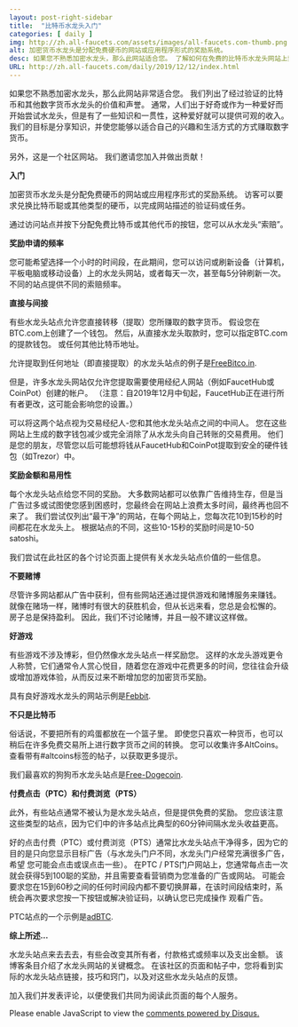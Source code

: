 ```yaml
---
layout: post-right-sidebar
title:  "比特币水龙头入门"
categories: [ daily ]
img: http://zh.all-faucets.com/assets/images/all-faucets.com-thumb.png
alt: 加密货币水龙头是分配免费硬币的网站或应用程序形式的奖励系统。
desc: 如果您不熟悉加密水龙头，那么此网站适合您。 了解如何在免费的比特币水龙头网站上索取钱，同时最大程度地节省时间和精力。
URL: http://zh.all-faucets.com/daily/2019/12/12/index.html
---
```


如果您不熟悉加密水龙头，那么此网站非常适合您。 我们列出了经过验证的比特币和其他数字货币水龙头的价值和声誉。 通常，人们出于好奇或作为一种爱好而开始尝试水龙头，但是有了一些知识和一贯性，这种爱好就可以提供可观的收入。 我们的目标是分享知识，并使您能够以适合自己的兴趣和生活方式的方式赚取数字货币。

另外，这是一个社区网站。 我们邀请您加入并做出贡献！

<b>入门</b>

加密货币水龙头是分配免费硬币的网站或应用程序形式的奖励系统。 访客可以要求兑换比特币聪或其他类型的硬币，以完成网站描述的验证码或任务。

通过访问站点并按下分配免费比特币或其他代币的按钮，您可以从水龙头“索赔”。

<b>奖励申请的频率</b>

您可能希望选择一个小时的时间段，在此期间，您可以访问或刷新设备（计算机，平板电脑或移动设备）上的水龙头网站，或者每天一次，甚至每5分钟刷新一次。 不同的站点提供不同的索赔频率。

<b>直接与间接</b>

有些水龙头站点允许您直接转移（提取）您所赚取的数字货币。 假设您在BTC.com上创建了一个钱包。 然后，从直接水龙头取款时，您可以指定BTC.com的提款钱包。 或任何其他比特币地址。

允许提取到任何地址（即直接提取）的水龙头站点的例子是<a href="http://bit.ly/www-freebitcoin" target="_blank">FreeBitco.in</a>.

但是，许多水龙头网站仅允许您提取需要使用经纪人网站（例如FaucetHub或CoinPot）创建的帐户。 （注意：自2019年12月中旬起，FaucetHub正在进行所有者更改，这可能会影响您的设置。）

可以将这两个站点视为交易经纪人-您和其他水龙头站点之间的中间人。 您在这些网站上生成的数字钱包减少或完全消除了从水龙头向自己转账的交易费用。 他们是您的朋友，尽管您以后可能想将钱从FaucetHub和CoinPot提取到安全的硬件钱包（如Trezor）中。

<b>奖励金额和易用性</b>

每个水龙头站点给您不同的奖励。 大多数网站都可以依靠广告维持生存，但是当广告过多或试图使您感到困惑时，您最终会在网站上浪费太多时间，最终再也回不来了。 我们尝试仅列出“最干净”的网站，在每个网站上，您每次花10到15秒的时间都花在水龙头上。 根据站点的不同，这些10-15秒的奖励时间是10-50 satoshi。

我们尝试在此社区的各个讨论页面上提供有关水龙头站点价值的一些信息。

<b>不要赌博</b>

尽管许多网站都从广告中获利，但有些网站还通过提供游戏和赌博服务来赚钱。 就像在赌场一样，赌博时有很大的获胜机会，但从长远来看，您总是会松懈的。 房子总是保持盈利。 因此，我们不讨论赌博，并且一般不建议这样做。

<b>好游戏</b>

有些游戏不涉及博彩，但仍然像水龙头站点一样奖励您。 这样的水龙头游戏更令人称赞，它们通常令人赏心悦目，随着您在游戏中花费更多的时间，您往往会升级或增加游戏体验，从而反过来不断增加您的加密货币奖励。

具有良好游戏水龙头的网站示例是<a href="http://bit.ly/www-febbit" target="_blank">Febbit</a>.

<b>不只是比特币</b>

俗话说，不要把所有的鸡蛋都放在一个篮子里。 即使您只喜欢一种货币，也可以稍后在许多免费交易所上进行数字货币之间的转换。 您可以收集许多AltCoins。 查看带有#altcoins标签的帖子，以获取更多提示。

我们最喜欢的狗狗币水龙头站点是<a href="http://bit.ly/www-free-dogecoin" target="_blank">Free-Dogecoin</a>.

<b>付费点击（PTC）和付费浏览（PTS）</b>

此外，有些站点通常不被认为是水龙头站点，但是提供免费的奖励。 您应该注意这些类型的站点，因为它们中的许多站点比典型的60分钟间隔水龙头收益更高。

好的点击付费（PTC）或付费浏览（PTS）通常比水龙头站点干净得多，因为它的目的是只向您显示目标广告（与水龙头门户不同，水龙头门户经常充满很多广告，希望 您可能会点击或误点击一些）。 在PTC / PTS门户网站上，您通常每点击一次就会获得5到100聪的奖励，并且需要查看营销商为您准备的广告或网站。 可能会要求您在15到60秒之间的任何时间段内都不要切换屏幕，在该时间段结束时，系统会再次要求您按一下按钮或解决验证码，以确认您已完成操作 观看广告。

PTC站点的一个示例是<a href="http://bit.ly/www-adbtc" target="_blank" alt="adBTC">adBTC</a>.

<b>综上所述…</b>

水龙头站点来去去去，有些会改变其所有者，付款格式或频率以及支出金额。 该博客条目介绍了水龙头网站的关键概念。 在该社区的页面和帖子中，您将看到实际的水龙头站点链接，技巧和窍门，以及对这些水龙头站点的反馈。

加入我们并发表评论，以便使我们共同为阅读此页面的每个人服务。

<div id="disqus_thread"></div>
<script>

/**
*  RECOMMENDED CONFIGURATION VARIABLES: EDIT AND UNCOMMENT THE SECTION BELOW TO INSERT DYNAMIC VALUES FROM YOUR PLATFORM OR CMS.
*  LEARN WHY DEFINING THESE VARIABLES IS IMPORTANT: https://disqus.com/admin/universalcode/#configuration-variables*/
/*
var disqus_config = function () {
this.page.url = PAGE_URL;  // Replace PAGE_URL with your page's canonical URL variable
this.page.identifier = PAGE_IDENTIFIER; // Replace PAGE_IDENTIFIER with your page's unique identifier variable
};
*/
(function() { // DON'T EDIT BELOW THIS LINE
var d = document, s = d.createElement('script');
s.src = 'https://all-faucets.disqus.com/embed.js';
s.setAttribute('data-timestamp', +new Date());
(d.head || d.body).appendChild(s);
})();
</script>
<noscript>Please enable JavaScript to view the <a href="https://disqus.com/?ref_noscript">comments powered by Disqus.</a></noscript>
